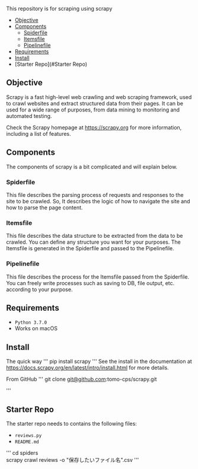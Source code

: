 This repository is for scraping using scrapy

<!-- toc -->

- [Objective](#objective)
- [Components](#components)
  * [Spiderfile](#Spiderfile)
  * [Itemsfile](#Itemsfile)
  * [Pipelinefile](#Pipelinefile)
- [Requirements](#Requirements)
- [Install](#Install)
- [Starter Repo](#Starter Repo)

<!-- tocstop -->

## Objective

Scrapy is a fast high-level web crawling and web scraping framework, used to
crawl websites and extract structured data from their pages. It can be used for
a wide range of purposes, from data mining to monitoring and automated testing.

Check the Scrapy homepage at <https://scrapy.org> for more information,
including a list of features.

## Components

The components of scrapy is a bit complicated and will explain below.

### Spiderfile

This file describes the parsing process of requests and responses to the site to be crawled.
So, It describes the logic of how to navigate the site and how to parse the page content.

### Itemsfile

This file describes the data structure to be extracted from the data to be crawled.
You can define any structure you want for your purposes.
The Itemsfile is generated in the Spiderfile and passed to the Pipelinefile.

### Pipelinefile

This file describes the process for the Itemsfile passed from the Spiderfile.
You can freely write processes such as saving to DB, file output, etc. according to your purpose.

## Requirements
- `Python 3.7.0`
- Works on macOS

## Install
The quick way
'''
pip install scrapy
'''
See the install in the documentation at <https://docs.scrapy.org/en/latest/intro/install.html> for more details.

From GitHub
'''
  git clone git@github.com:tomo-cps/scrapy.git

'''


## Starter Repo

The starter repo needs to contains the following files:

- `reviews.py`
- `README.md`

'''
  cd spiders                                                           
  scrapy crawl reviews -o "保存したいファイル名".csv
'''
